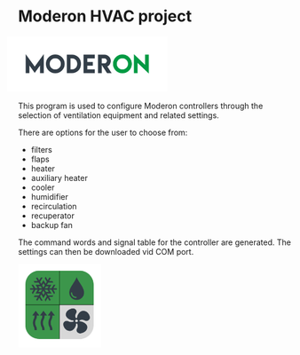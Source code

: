 # Moderon HVAC project
<img src="Moderon/imgs/logo_moderon_color_curves.png" alt="Moderon_logo" style="height:100px; margin-left:-20px">  

This program is used to configure Moderon controllers through the selection of ventilation equipment and related settings.

There are options for the user to choose from:

- filters
- flaps
- heater
- auxiliary heater
- cooler
- humidifier
- recirculation
- recuperator
- backup fan

The command words and signal table for the controller are generated. The settings can then be downloaded vid COM port.

<img src="Moderon/imgs/logo_moderon_HVAC.png" alt="HVAC_logo" style="height:150px">


